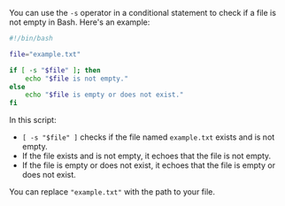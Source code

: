 You can use the `-s` operator in a conditional statement to check if a file is not empty in Bash. Here's an example:

```bash
#!/bin/bash

file="example.txt"

if [ -s "$file" ]; then
    echo "$file is not empty."
else
    echo "$file is empty or does not exist."
fi
```

In this script:

- `[ -s "$file" ]` checks if the file named `example.txt` exists and is not empty.
- If the file exists and is not empty, it echoes that the file is not empty.
- If the file is empty or does not exist, it echoes that the file is empty or does not exist.

You can replace `"example.txt"` with the path to your file.